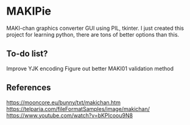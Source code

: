 # MAKIPie
MAKI-chan graphics converter GUI using PIL, tkinter.
I just created this project for learning python, there are tons of better options than this.

## To-do list?
Improve YJK encoding
Figure out better MAKI01 validation method

## References
https://mooncore.eu/bunny/txt/makichan.htm
https://telparia.com/fileFormatSamples/image/makichan/
https://www.youtube.com/watch?v=bKPIcoou9N8